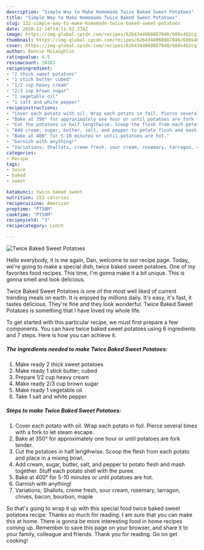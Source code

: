 ```yaml
---
description: "Simple Way to Make Homemade Twice Baked Sweet Potatoes"
title: "Simple Way to Make Homemade Twice Baked Sweet Potatoes"
slug: 132-simple-way-to-make-homemade-twice-baked-sweet-potatoes
date: 2020-12-14T14:11:52.276Z
image: https://img-global.cpcdn.com/recipes/6264344060887040/680x482cq70/twice-baked-sweet-potatoes-recipe-main-photo.jpg
thumbnail: https://img-global.cpcdn.com/recipes/6264344060887040/680x482cq70/twice-baked-sweet-potatoes-recipe-main-photo.jpg
cover: https://img-global.cpcdn.com/recipes/6264344060887040/680x482cq70/twice-baked-sweet-potatoes-recipe-main-photo.jpg
author: Ronnie McLaughlin
ratingvalue: 4.5
reviewcount: 24383
recipeingredient:
- "2 thick sweet potatoes"
- "1 stick butter cubed"
- "1/2 cup heavy cream"
- "2/3 cup brown sugar"
- "1 vegetable oil"
- "1 salt and white pepper"
recipeinstructions:
- "Cover each potato with oil. Wrap each potato in foil. Pierce several times with a fork to let steam escape."
- "Bake at 350° for approximately one hour or until potatoes are fork tender."
- "Cut the potatoes in half lengthwise. Scoop the flesh from each potato and place in a mixing bowl."
- "Add cream, sugar, butter, salt, and pepper to potato flesh and mash together. Stuff each potato shell with the puree."
- "Bake at 400° for 5-10 minutes or until potatoes are hot."
- "Garnish with anything!"
- "Variations; Shallots, creme fresh, sour cream, rosemary, tarragon, chives, bacon, bourbon, maple"
categories:
- Recipe
tags:
- twice
- baked
- sweet

katakunci: twice baked sweet 
nutrition: 253 calories
recipecuisine: American
preptime: "PT38M"
cooktime: "PT50M"
recipeyield: "3"
recipecategory: Lunch

---
```



![Twice Baked Sweet Potatoes](https://img-global.cpcdn.com/recipes/6264344060887040/680x482cq70/twice-baked-sweet-potatoes-recipe-main-photo.jpg)

Hello everybody, it is me again, Dan, welcome to our recipe page. Today, we're going to make a special dish, twice baked sweet potatoes. One of my favorites food recipes. This time, I'm gonna make it a bit unique. This is gonna smell and look delicious.

Twice Baked Sweet Potatoes is one of the most well liked of current trending meals on earth. It is enjoyed by millions daily. It's easy, it's fast, it tastes delicious. They're fine and they look wonderful. Twice Baked Sweet Potatoes is something that I have loved my whole life.




To get started with this particular recipe, we must first prepare a few components. You can have twice baked sweet potatoes using 6 ingredients and 7 steps. Here is how you can achieve it.

<!--inarticleads1-->

##### The ingredients needed to make Twice Baked Sweet Potatoes:

1. Make ready 2 thick sweet potatoes
1. Make ready 1 stick butter; cubed
1. Prepare 1/2 cup heavy cream
1. Make ready 2/3 cup brown sugar
1. Make ready 1 vegetable oil
1. Take 1 salt and white pepper




<!--inarticleads2-->

##### Steps to make Twice Baked Sweet Potatoes:

1. Cover each potato with oil. Wrap each potato in foil. Pierce several times with a fork to let steam escape.
1. Bake at 350° for approximately one hour or until potatoes are fork tender.
1. Cut the potatoes in half lengthwise. Scoop the flesh from each potato and place in a mixing bowl.
1. Add cream, sugar, butter, salt, and pepper to potato flesh and mash together. Stuff each potato shell with the puree.
1. Bake at 400° for 5-10 minutes or until potatoes are hot.
1. Garnish with anything!
1. Variations; Shallots, creme fresh, sour cream, rosemary, tarragon, chives, bacon, bourbon, maple




So that's going to wrap it up with this special food twice baked sweet potatoes recipe. Thanks so much for reading. I am sure that you can make this at home. There is gonna be more interesting food in home recipes coming up. Remember to save this page on your browser, and share it to your family, colleague and friends. Thank you for reading. Go on get cooking!
